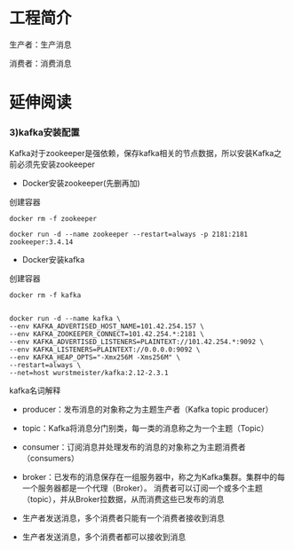 # 工程简介
生产者：生产消息

消费者：消费消息
# 延伸阅读
### 3)kafka安装配置

Kafka对于zookeeper是强依赖，保存kafka相关的节点数据，所以安装Kafka之前必须先安装zookeeper

- Docker安装zookeeper(先删再加)

创建容器

```shell
docker rm -f zookeeper

docker run -d --name zookeeper --restart=always -p 2181:2181 zookeeper:3.4.14
```

- Docker安装kafka

创建容器

```shell
docker rm -f kafka


docker run -d --name kafka \
--env KAFKA_ADVERTISED_HOST_NAME=101.42.254.157 \
--env KAFKA_ZOOKEEPER_CONNECT=101.42.254.*:2181 \
--env KAFKA_ADVERTISED_LISTENERS=PLAINTEXT://101.42.254.*:9092 \
--env KAFKA_LISTENERS=PLAINTEXT://0.0.0.0:9092 \
--env KAFKA_HEAP_OPTS="-Xmx256M -Xms256M" \
--restart=always \
--net=host wurstmeister/kafka:2.12-2.3.1
```

kafka名词解释
- producer：发布消息的对象称之为主题生产者（Kafka topic producer）
- topic：Kafka将消息分门别类，每一类的消息称之为一个主题（Topic）
- consumer：订阅消息并处理发布的消息的对象称之为主题消费者（consumers）
- broker：已发布的消息保存在一组服务器中，称之为Kafka集群。集群中的每一个服务器都是一个代理（Broker）。 消费者可以订阅一个或多个主题（topic），并从Broker拉数据，从而消费这些已发布的消息

- 生产者发送消息，多个消费者只能有一个消费者接收到消息

- 生产者发送消息，多个消费者都可以接收到消息
